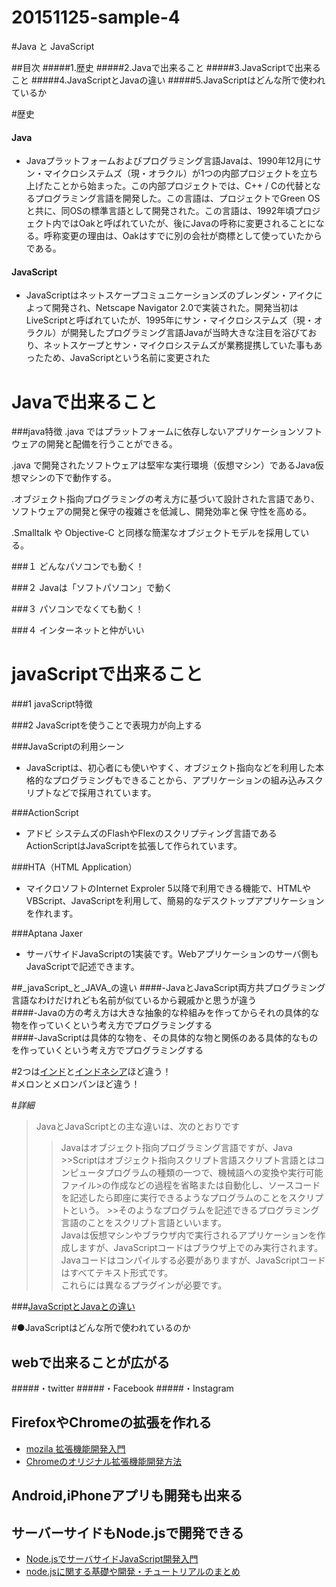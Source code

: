 # 20151125-sample-4
#Java と JavaScript


##目次
#####1.歴史
#####2.Javaで出来ること
#####3.JavaScriptで出来ること
#####4.JavaScriptとJavaの違い
#####5.JavaScriptはどんな所で使われているか



#歴史

#### Java
- Javaプラットフォームおよびプログラミング言語Javaは、1990年12月にサン・マイクロシステムズ（現・オラクル）が1つの内部プロジェクトを立ち上げたことから始まった。この内部プロジェクトでは、C++ / Cの代替となるプログラミング言語を開発した。この言語は、プロジェクトでGreen OS と共に、同OSの標準言語として開発された。この言語は、1992年頃プロジェクト内ではOakと呼ばれていたが、後にJavaの呼称に変更されることになる。呼称変更の理由は、Oakはすでに別の会社が商標として使っていたからである。

#### JavaScript
- JavaScriptはネットスケープコミュニケーションズのブレンダン・アイクによって開発され、Netscape Navigator 2.0で実装された。開発当初はLiveScriptと呼ばれていたが、1995年にサン・マイクロシステムズ（現・オラクル）が開発したプログラミング言語Javaが当時大きな注目を浴びており、ネットスケープとサン・マイクロシステムズが業務提携していた事もあったため、JavaScriptという名前に変更された


# Javaで出来ること

###java特徴
 .java ではプラットフォームに依存しないアプリケーションソフトウェアの開発と配備を行うことができる。

 .java で開発されたソフトウェアは堅牢な実行環境（仮想マシン）であるJava仮想マシンの下で動作する。

.オブジェクト指向プログラミングの考え方に基づいて設計された言語であり、ソフトウェアの開発と保守の複雑さを低減し、開発効率と保  守性を高める。

.Smalltalk や Objective-C と同様な簡潔なオブジェクトモデルを採用している。


###１ どんなパソコンでも動く！


###２ Javaは「ソフトパソコン」で動く


###３ パソコンでなくても動く！


###４ インターネットと仲がいい


# javaScriptで出来ること

###1 javaScript特徴

###2 JavaScriptを使うことで表現力が向上する


###JavaScriptの利用シーン
- JavaScriptは、初心者にも使いやすく、オブジェクト指向などを利用した本格的なプログラミングもできることから、アプリケーションの組み込みスクリプトなどで採用されています。

###ActionScript
- アドビ システムズのFlashやFlexのスクリプティング言語であるActionScriptはJavaScriptを拡張して作られています。

###HTA（HTML Application）
- マイクロソフトのInternet Exproler 5以降で利用できる機能で、HTMLやVBScript、JavaScriptを利用して、簡易的なデスクトップアプリケーションを作れます。


###Aptana Jaxer
- サーバサイドJavaScriptの1実装です。Webアプリケーションのサーバ側もJavaScriptで記述できます。



##_javaScript_と_JAVA_の違い
####-JavaとJavaScript両方共プログラミング言語なわけだけれども名前が似ているから親戚かと思うが違う  
####-Javaの方の考え方は大きな抽象的な枠組みを作ってからそれの具体的な物を作っていくという考え方でプログラミングする   
####-JavaScriptは具体的な物を、その具体的な物と関係のある具体的なものを作っていくという考え方でプログラミングする  
  
  
  
  
#2つは[インド](http://www.in.emb-japan.go.jp/index-j.html)と[インドネシア](http://www.id.emb-japan.go.jp/index_jp.html)ほど違う！  
#メロンとメロンパンほど違う！  
  
  
  
  
#_詳細_
>JavaとJavaScriptとの主な違いは、次のとおりです  
>>Javaはオブジェクト指向プログラミング言語ですが、Java   >>Scriptはオブジェクト指向スクリプト言語スクリプト言語とはコンピュータプログラムの種類の一つで、機械語への変換や実行可能ファイル>の作成などの過程を省略または自動化し、ソースコードを記述したら即座に実行できるようなプログラムのことをスクリプトという。 >>そのようなプログラムを記述できるプログラミング言語のことをスクリプト言語といいます。  
>Javaは仮想マシンやブラウザ内で実行されるアプリケーションを作成しますが、JavaScriptコードはブラウザ上でのみ実行されます。    
>Javaコードはコンパイルする必要がありますが、JavaScriptコードはすべてテキスト形式です。  
>これらには異なるプラグインが必要です。  

###[JavaScriptとJavaとの違い](https://www.java.com/ja/download/faq/java_javascript.xml)  

#●JavaScriptはどんな所で使われているのか

## webで出来ることが広がる
#####・twitter
#####・Facebook
#####・Instagram

## FirefoxやChromeの拡張を作れる

 - [mozila 拡張機能開発入門](https://dev.mozilla.jp/2009/09/intro/)
 - [Chromeのオリジナル拡張機能開発方法](http://liginc.co.jp/web/tool/browser/163575)
 
## Android,iPhoneアプリも開発も出来る

## サーバーサイドもNode.jsで開発できる

- [Node.jsでサーバサイドJavaScript開発入門](http://www.atmarkit.co.jp/fwcr/index/index_nodejs.html)
- [node.jsに関する基礎や開発・チュートリアルのまとめ](http://phpspot.org/blog/archives/2011/02/nodejs.html)


